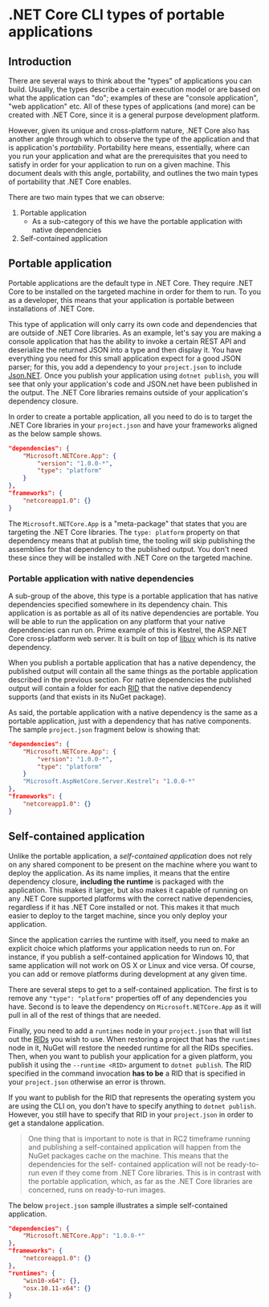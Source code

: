 # .NET Core CLI types of portable applications

## Introduction
There are several ways to think about the "types" of applications you can build. Usually, the types describe 
a certain execution model or are based on what the application can "do"; examples of these are "console application", 
"web application" etc. All of these types of applications (and more) can be created with .NET Core, since it is 
a general purpose development platform.

However, given its unique and cross-platform nature, .NET Core also has another angle through which to observe the type of the application 
and that is application's *portability*. Portability here means, essentially, where can you run your application and what are the 
prerequisites that you need to satisfy in order for your application to run on a given machine. This document 
deals with this angle, portability, and outlines the two main types of portability that .NET Core enables. 

There are two main types that we can observe: 

1. Portable application
    * As a sub-category of this we have the portable application with native dependencies
2. Self-contained application

## Portable application
Portable applications are the default type in .NET Core. They require .NET Core to be installed on the targeted machine 
in order for them to run. To you as a developer, this means that your application is portable between installations of 
.NET Core. 

This type of application will only carry its own code and dependencies that are outside of .NET Core libraries. 
As an example, let's say you are making a console application that has the ability to invoke a certain REST API 
and deserialize the returned JSON into a type and then display it. You have everything you need for this small 
application expect for a good JSON parser; for this, you add a dependency to your `project.json` to include 
[Json.NET](https://www.nuget.org/packages/Newtonsoft.Json/). Once you publish your application using `dotnet publish`, 
you will see that only your application's code and JSON.net have been published in the output. 
The .NET Core libraries remains outside of your application's dependency closure. 

In order to create a portable application, all you need to do is to target the .NET Core libraries in your `project.json`
and have your frameworks aligned as the below sample shows. 

```json
"dependencies": {
    "Microsoft.NETCore.App": {  
        "version": "1.0.0-*",
        "type": "platform"
    }
},
"frameworks": {
    "netcoreapp1.0": {}
}
```

The `Microsoft.NETCore.App` is a "meta-package" that states that you are targeting the .NET Core libraries. The `type: platform` 
property on that dependency means that at publish time, the tooling will skip publishing the assemblies for that dependency 
to the published output. You don't need these since they will be installed with .NET Core on the targeted machine. 

### Portable application with native dependencies
A sub-group of the above, this type is a portable application that has native dependencies specified 
somewhere in its dependency chain. This application is as portable as all of its native dependencies 
are portable. You will be able to run the application on any platform that your native dependencies can 
run on. Prime example of this is Kestrel, the ASP.NET Core cross-platform web server. It is built on top of 
[libuv](https://github.com/libuv/libuv) which is its native dependency. 

When you publish a portable application that has a native dependency, the published output will contain 
all the same things as the portable application described in the previous section. For native dependencies
the published output will contain a folder for each [RID](#what-are-rids) that the native dependency supports 
(and that exists in its NuGet package). 

As said, the portable application with a native dependency is the same as a portable application, just with a 
dependency that has native components. The sample `project.json` fragment below is showing that:

```json
"dependencies": {
    "Microsoft.NETCore.App": {  
        "version": "1.0.0-*",
        "type": "platform"
    }
    "Microsoft.AspNetCore.Server.Kestrel": "1.0.0-*"
},
"frameworks": {
    "netcoreapp1.0": {}
}
```

## Self-contained application
Unlike the portable application, a *self-contained application* does not rely on any shared component to 
be present on the machine where you want to deploy the application. As its name implies, it means that 
the entire dependency closure, **including the runtime** is packaged with the application. This makes 
it larger, but also makes it capable of running on any .NET Core supported platforms with the correct 
native dependencies, regardless if it has .NET Core installed or not. This makes it that much 
easier to deploy to the target machine, since you only deploy your application. 

Since the application carries the runtime with itself, you need to make an explicit choice which platforms your application 
needs to run on. For instance, if you publish a self-contained application for Windows 10, that same application will 
not work on OS X or Linux and vice versa. Of course, you can add or remove platforms during development at any given time. 

There are several steps to get to a self-contained application. The first is to remove any `"type": "platform"` properties 
off of any dependencies you have. Second is to leave the dependency on `Microsoft.NETCore.App` as it will pull in
all of the rest of things that are needed. 

Finally, you need to add a `runtimes` node in your `project.json` that will list out the 
[RIDs](rid-catalog.md#what-are-rids) you wish to use. When restoring a project that has the `runtimes` node in it, NuGet 
will restore the needed runtime for all the RIDs specifies. Then, when you want to publish your application for a given platform,
you publish it using the `--runtime <RID>` argument to `dotnet publish`. The RID specified in the 
command invocation **has to be** a RID that is specified in your `project.json` otherwise an error is thrown. 

If you want to publish for the RID that represents the operating system you are using the CLI on, you don't have 
to specify anything to `dotnet publish`. However, you still have to specify that RID in your `project.json` in order 
to get a standalone application. 

> One thing that is important to note is that in RC2 timeframe running and publishing a self-contained 
> application will happen from the NuGet packages cache on the machine. This means that the dependencies for the self-
> contained application will not be ready-to-run even if they come from .NET Core libraries. This is in contrast with the 
> portable application, which, as far as the .NET Core libraries are concerned, runs on ready-to-run images. 

The below `project.json` sample illustrates a simple self-contained application. 

```json
"dependencies": {
    "Microsoft.NETCore.App": "1.0.0-*"
},
"frameworks": {
    "netcoreapp1.0": {}
},
"runtimes": {
    "win10-x64": {},
    "osx.10.11-x64": {}
}
```

